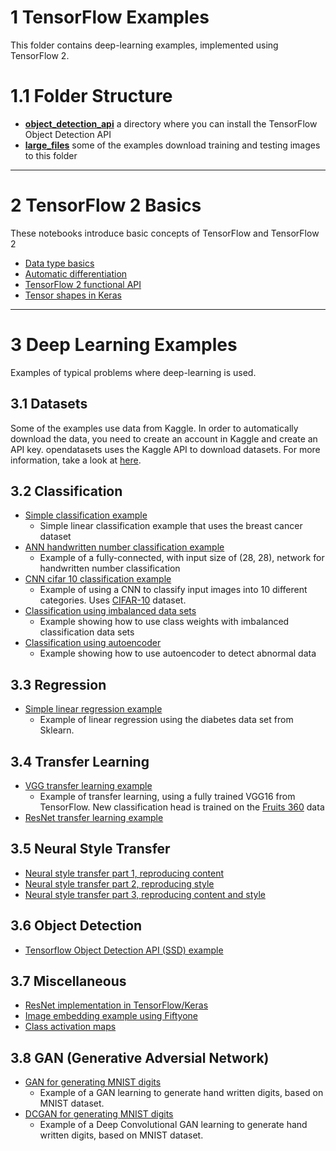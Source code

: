 # 1 TensorFlow Examples

This folder contains deep-learning examples, implemented using TensorFlow 2.

# 1.1 Folder Structure

* **[object_detection_api](./object_detection_api/README.md)** a directory where you can install the TensorFlow Object Detection API
* **[large_files](./large_files/README.md)** some of the examples download training and testing images to this folder

---

# 2 TensorFlow 2 Basics

These notebooks introduce basic concepts of TensorFlow and TensorFlow 2

* [Data type basics](./Basics_data_type_tutorial.ipynb)
* [Automatic differentiation](./Basics_automatic_differentiation.ipynb)
* [TensorFlow 2 functional API](./Basics_functional_api.ipynb)
* [Tensor shapes in Keras](./Basics_tensor_shapes_in_keras.ipynb)

---

# 3 Deep Learning Examples

Examples of typical problems where deep-learning is used.

## 3.1 Datasets

Some of the examples use data from Kaggle. In order to automatically download the data, you need to create an account in Kaggle and create an API key. opendatasets uses the Kaggle API to download datasets. For more information, take a look at [here](https://github.com/Kaggle/kaggle-api).

## 3.2 Classification

* [Simple classification example](./simple_classification_example.ipynb)
  * Simple linear classification example that uses the breast cancer dataset
* [ANN handwritten number classification example](./ANN-handwritten-digits-classification.ipynb)
  * Example of a fully-connected, with input size of (28, 28), network for handwritten number classification
* [CNN cifar 10 classification example](./CNN_cifar_10_classification.ipynb)
  * Example of using a CNN to classify input images into 10 different categories. Uses [CIFAR-10](https://www.kaggle.com/c/cifar-10) dataset.
* [Classification using imbalanced data sets](./Classification_on_imbalanced_data.ipynb)
  * Example showing how to use class weights with imbalanced classification data sets
* [Classification using autoencoder](./Classification_autoencoder.ipynb)
  * Example showing how to use autoencoder to detect abnormal data

## 3.3 Regression

* [Simple linear regression example](./simple_linear_regression_example.ipynb)
  * Example of linear regression using the diabetes data set from Sklearn.

## 3.4 Transfer Learning

* [VGG transfer learning example](./VGG_transfer_learning_fruit_data.ipynb)
  * Example of transfer learning, using a fully trained VGG16 from TensorFlow. New classification head is trained on the [Fruits 360](https://www.kaggle.com/moltean/fruits) data
* [ResNet transfer learning example](./ResNet_transfer_learning_fruit_data.ipynb)

## 3.5 Neural Style Transfer

* [Neural style transfer part 1, reproducing content](./Neural_style_transfer_part_1.ipynb)
* [Neural style transfer part 2, reproducing style](./Neural_style_transfer_part_2.ipynb)
* [Neural style transfer part 3, reproducing content and style](./Neural_style_transfer_part_3.ipynb)

## 3.6 Object Detection

* [Tensorflow Object Detection API (SSD) example](./SSD_tensorflow2_object_detection_example.ipynb)

## 3.7 Miscellaneous

* [ResNet implementation in TensorFlow/Keras](./ResNet_implementation.ipynb)
* [Image embedding example using Fiftyone](./Fiftyone_image_embedding_example.ipynb)
* [Class activation maps](./class_activation_maps.ipynb)

## 3.8 GAN (Generative Adversial Network)

* [GAN for generating MNIST digits](./GAN_mnist_digits_plain.ipynb)
  * Example of a GAN learning to generate hand written digits, based on MNIST dataset.
* [DCGAN for generating MNIST digits](./DCGAN_mnist_digits.ipynb)
  * Example of a Deep Convolutional GAN learning to generate hand written digits, based on MNIST dataset.
